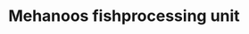 ---
title: "Mehanoos fishprocessing unit"
url: /thiruvananthapuram/mehanoos-fishprocessing-unit/
shop: Angeln
---